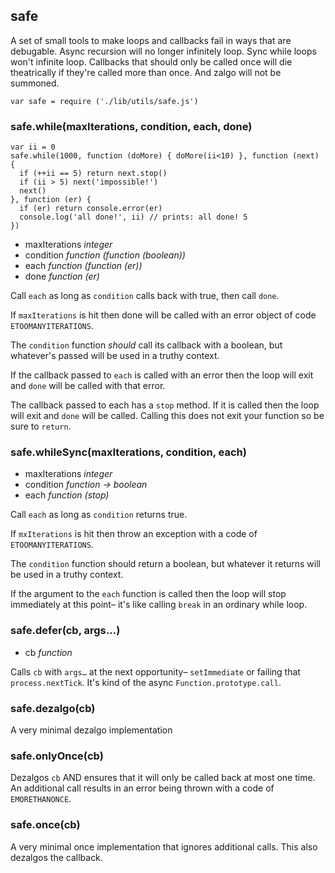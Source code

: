 safe
----

A set of small tools to make loops and callbacks fail in ways that are
debugable.  Async recursion will no longer infinitely loop.  Sync while
loops won't infinite loop.  Callbacks that should only be called once will
die theatrically if they're called more than once.  And zalgo will not be
summoned.

```
var safe = require ('./lib/utils/safe.js')
```

### safe.while(maxIterations, condition, each, done)

```
var ii = 0
safe.while(1000, function (doMore) { doMore(ii<10) }, function (next) {
  if (++ii == 5) return next.stop()
  if (ii > 5) next('impossible!')
  next()
}, function (er) {
  if (er) return console.error(er)
  console.log('all done!', ii) // prints: all done! 5
})
```

* maxIterations _integer_
* condition _function (function (boolean))_
* each _function (function (er))_
* done _function (er)_

Call `each` as long as `condition` calls back with true, then call `done`.

If `maxIterations` is hit then done will be called with an error object of
code `ETOOMANYITERATIONS`.

The `condition` function _should_ call its callback with a boolean, but
whatever's passed will be used in a truthy context.

If the callback passed to `each` is called with an error then the loop will
exit and `done` will be called with that error.

The callback passed to each has a `stop` method. If it is called then the loop
will exit and `done` will be called. Calling this does not exit your function
so be sure to `return`.

### safe.whileSync(maxIterations, condition, each)

* maxIterations _integer_
* condition _function → boolean_
* each _function (stop)_

Call `each` as long as `condition` returns true.

If `mxIterations` is hit then throw an exception with a code of
`ETOOMANYITERATIONS`.

The `condition` function should return a boolean, but whatever it returns
will be used in a truthy context.

If the argument to the `each` function is called then the loop will stop
immediately at this point– it's like calling `break` in an ordinary while
loop.

### safe.defer(cb, args…)

* cb _function_

Calls `cb` with `args…` at the next opportunity– `setImmediate` or failing
that `process.nextTick`. It's kind of the async `Function.prototype.call`.

### safe.dezalgo(cb)

A very minimal dezalgo implementation

### safe.onlyOnce(cb)

Dezalgos `cb` AND ensures that it will only be called back at most one time. 
An additional call results in an error being thrown with a code of
`EMORETHANONCE`.

### safe.once(cb)

A very minimal once implementation that ignores additional calls. This also
dezalgos the callback.
